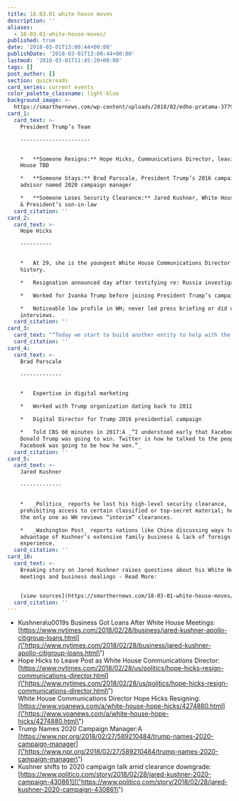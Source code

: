 ```yaml
---
title: 18.03.01 white house moves
description: ''
aliases:
  - 18-03-01-white-house-moves/
published: true
date: '2018-03-01T13:00:44+00:00'
publishDate: '2018-03-01T13:00:44+00:00'
lastmod: '2018-03-01T11:45:20+00:00'
tags: []
post_author: []
section: quickreads
card_series: current events
color_palette_classname: light-blue
background_image: >-
  https://smarthernews.com/wp-content/uploads/2018/02/edho-pratama-377909-360x360.jpg
card_1:
  card_text: >-
    President Trump’s Team

    ----------------------


    *   **Someone Resigns:** Hope Hicks, Communications Director, leaving White
    House TBD

    *   **Someone Stays:** Brad Parscale, President Trump’s 2016 campaign
    advisor named 2020 campaign manager

    *   **Someone Loses Security Clearance:** Jared Kushner, White House Advisor
    & President’s son-in-law
  card_citation: ''
card_2:
  card_text: >-
    Hope Hicks

    ----------


    *   At 29, she is the youngest White House Communications Director in
    history.

    *   Resignation announced day after testifying re: Russia investigation.

    *   Worked for Ivanka Trump before joining President Trump’s campaign.

    *   Noticeable low profile in WH; never led press briefing or did on-camera
    interviews.
  card_citation: ''
card_3:
  card_text: "“Today we start to build another entity to help with the midterms. We must reenergize the #ArmyOfTrump to help our country stay on @realDonaldTrump a\x18s path that is Making America Great Again. We have only just started, you havena\x19t seen anything yet. #MAGA”\n\nBrad Parscale, Campaign Manager for Pres. Trump 2020, Twitter  \nFeb 28, 2018"
  card_citation: ''
card_4:
  card_text: >-
    Brad Parscale

    -------------


    *   Expertise in digital marketing

    *   Worked with Trump organization dating back to 2011

    *   Digital Director for Trump 2016 presidential campaign

    *   Told CBS 60 minutes in 2017:A _“I understood early that Facebook was how
    Donald Trump was going to win. Twitter is how he talked to the people.
    Facebook was going to be how he won.”_
  card_citation: ''
card_5:
  card_text: >-
    Jared Kushner

    -------------


    *   _Politico_ reports he lost his high-level security clearance,
    prohibiting access to certain classified or top-secret material; he wasn’t
    the only one as WH reviews “interim” clearances.

    *   _Washington Post_ reports nations like China discussing ways to take
    advantage of Kushner’s extensive family business & lack of foreign policy
    experience.
  card_citation: ''
card_10:
  card_text: >-
    Breaking story on Jared Kushner raises questions about his White House
    meetings and business dealings - Read More:


    [view sources](https://smarthernews.com/18-03-01-white-house-moves/)
  card_citation: ''
---
```

*   Kushnera\\u0019s Business Got Loans After White House Meetings: [https://www.nytimes.com/2018/02/28/business/jared-kushner-apollo-citigroup-loans.html](\"https://www.nytimes.com/2018/02/28/business/jared-kushner-apollo-citigroup-loans.html\")
*   Hope Hicks to Leave Post as White House Communications Director: [https://www.nytimes.com/2018/02/28/us/politics/hope-hicks-resign-communications-director.html](\"https://www.nytimes.com/2018/02/28/us/politics/hope-hicks-resign-communications-director.html\")  
    White House Communications Director Hope Hicks Resigning: [https://www.voanews.com/a/white-house-hope-hicks/4274880.html](\"https://www.voanews.com/a/white-house-hope-hicks/4274880.html\")
*   Trump Names 2020 Campaign Manager:A [https://www.npr.org/2018/02/27/589210484/trump-names-2020-campaign-manager](\"https://www.npr.org/2018/02/27/589210484/trump-names-2020-campaign-manager\")
*   Kushner shifts to 2020 campaign talk amid clearance downgrade: [https://www.politico.com/story/2018/02/28/jared-kushner-2020-campaign-430861](\"https://www.politico.com/story/2018/02/28/jared-kushner-2020-campaign-430861\")